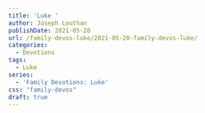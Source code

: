 ```yaml
---
title: 'Luke '
author: Joseph Louthan
publishDate: 2021-05-20
url: /family-devos-luke/2021-05-20-family-devos-luke/
categories:
  - Devotions
tags:
  - Luke
series:
  - 'Family Devotions: Luke'
css: "family-devos"
draft: true
---
```

